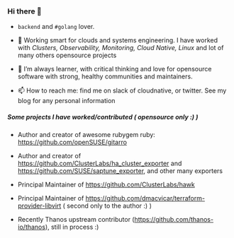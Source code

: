 ### Hi there 👋

-  `backend` and `#golang` lover.

- 🔭 Working  smart for clouds and systems engineering. 
     I have worked with *Clusters, Observability, Monitoring, Cloud Native, Linux* and lot of many others opensource projects

- 👯 I’m always learner, with critical thinking and love for opensource software with strong, healthy communities and maintainers.

- 📫 How to reach me: find me on slack of cloudnative, or twitter.  See my blog for any personal information

##### Some projects I have worked/contributed ( opensource only :) )

- Author and creator of  awesome rubygem ruby: https://github.com/openSUSE/gitarro
- Author and creator of https://github.com/ClusterLabs/ha_cluster_exporter and https://github.com/SUSE/saptune_exporter, and other many exporters
- Principal Maintainer of https://github.com/ClusterLabs/hawk
- Principal Maintainer of https://github.com/dmacvicar/terraform-provider-libvirt ( second only to the author :) )

- Recently Thanos upstream contributor (https://github.com/thanos-io/thanos), still in process :)
